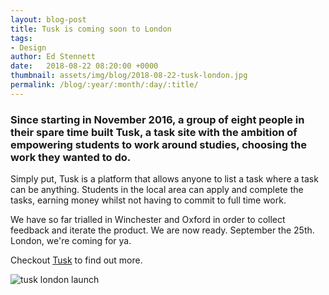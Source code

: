 ```yaml
---
layout: blog-post
title: Tusk is coming soon to London
tags:
- Design
author: Ed Stennett
date:   2018-08-22 08:20:00 +0000
thumbnail: assets/img/blog/2018-08-22-tusk-london.jpg
permalink: /blog/:year/:month/:day/:title/
---
```


### Since starting in November 2016, a group of eight people in their spare time built Tusk, a task site with the ambition of empowering students to work around studies, choosing the work they wanted to do.

Simply put, Tusk is a platform that allows anyone to list a task where a task can be anything. Students in the local area can apply and complete the tasks, earning money whilst not having to commit to full time work.

We have so far trialled in Winchester and Oxford in order to collect feedback and iterate the product. We are now ready. September the 25th. London, we're coming for ya.

Checkout [Tusk](https://tusktasks.io) to find out more.

<div class="container">
    <div class="row">
        <div class="col-12">
            <div class="post-img-alt-container">
        	    <img data-src="{{ site.baseurl }}/assets/img/blog/2018-08-22-tusk-london.jpg" class="lazy post-img-alt" alt="tusk london launch">
            </div>
        </div>
    </div>
</div>


